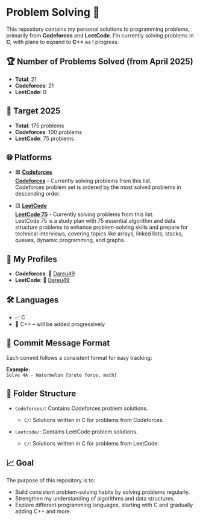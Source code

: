 # Problem Solving 🚀

This repository contains my personal solutions to programming problems, primarily from **Codeforces** and **LeetCode**. I’m currently solving problems in **C**, with plans to expand to **C++** as I progress.

## 🏆 Number of Problems Solved (from April 2025)

- **Total**: 21
- **Codeforces**: 21
- **LeetCode**: 0

## 🎯 Target 2025

- **Total**: 175 problems
- **Codeforces**: 100 problems
- **LeetCode**: 75 problems

## 🌐 Platforms

- 🟦 **[Codeforces](https://codeforces.com/)**  
  **[Codeforces](https://codeforces.com/problemset?order=BY_SOLVED_DESC)** - Currently solving problems from this list.  
  Codeforces problem set is ordered by the most solved problems in descending order.

- 🟨 **[LeetCode](https://leetcode.com/)**  
  **[LeetCode 75](https://leetcode.com/studyplan/leetcode-75/)** - Currently solving problems from this list.  
  LeetCode 75 is a study plan with 75 essential algorithm and data structure problems to enhance problem-solving skills and prepare for technical interviews, covering topics like arrays, linked lists, stacks, queues, dynamic programming, and graphs.

## 🧮 My Profiles

- **Codeforces**: 🔗 [Dareu49](https://codeforces.com/profile/Dareu49)
- **LeetCode**: 🔗 [Dareu49](https://leetcode.com/u/Dareu49/)

## 🛠️ Languages

- ✅ C
- 🧩 C++ – will be added progressively

## 💬 Commit Message Format

Each commit follows a consistent format for easy tracking:

**Example:**  
`Solve 4A - Watermelon [brute force, math]`

## 📁 Folder Structure

- `Codeforces/`: Contains Codeforces problem solutions.

  - `C/`: Solutions written in C for problems from Codeforces.

- `Leetcode/`: Contains LeetCode problem solutions.
  - `C/`: Solutions written in C for problems from LeetCode.

## 📈 Goal

The purpose of this repository is to:

- Build consistent problem-solving habits by solving problems regularly.
- Strengthen my understanding of algorithms and data structures.
- Explore different programming languages, starting with C and gradually adding C++ and more.
